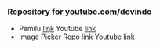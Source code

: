 ### Repository for youtube.com/devindo

- Pemilu [link]() Youtube [link]()
- Image Picker Repo [link](https://github.com/hifiaz/youtube-devindo/tree/image_pic) Youtube [link]()
